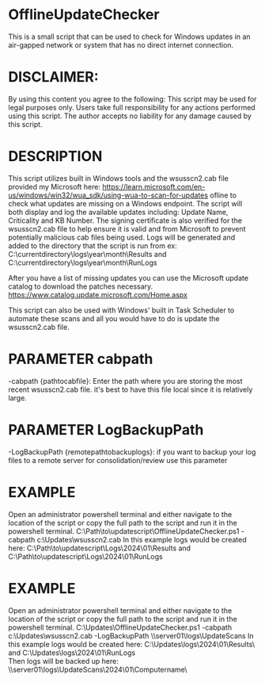 # OfflineUpdateChecker
 This is a small script that can be used to check for Windows updates in an air-gapped network or system that has no direct internet connection.

# DISCLAIMER:

 By using this content you agree to the following: This script may be used for legal purposes only. Users take full responsibility 
 for any actions performed using this script. The author accepts no liability for any damage caused by this script.  

# DESCRIPTION

 This script utilizes built in Windows tools and the wsusscn2.cab file provided my Microsoft here: https://learn.microsoft.com/en-us/windows/win32/wua_sdk/using-wua-to-scan-for-updates ofline to check what updates are missing on a Windows endpoint.
 The script will both display and log the available updates including: Update Name, Criticality and KB Number. 
 The signing certificate is also verified for the wsusscn2.cab file to help ensure it is valid and from Microsoft to prevent potentially malicious cab files being used. 
 Logs will be generated and added to the directory that the script is run from ex: C:\currentdirectory\logs\year\month\Results and C:\currentdirectory\logs\year\month\RunLogs

 After you have a list of missing updates you can use the Microsoft update catalog to download the patches necessary. 
 https://www.catalog.update.microsoft.com/Home.aspx

 This script can also be used with Windows' built in Task Scheduler to automate these scans and all you would have to do is update the wsusscn2.cab file.

# PARAMETER cabpath

 -cabpath {pathtocabfile}: Enter the path where you are storing the most recent wsusscn2.cab file. it's best to have this file local since it is relatively large.

# PARAMETER LogBackupPath

 -LogBackupPath {remotepathtobackuplogs}: if you want to backup your log files to a remote server for consolidation/review use this parameter

# EXAMPLE

 Open an administrator powershell terminal and either navigate to the location of the script or copy the full path to the script and run it in the powershell terminal.
 C:\Path\to\updatescript\OfflineUpdateChecker.ps1 -cabpath c:\Updates\wsusscn2.cab
 In this example logs would be created here: C:\Path\to\updatescript\Logs\2024\01\Results and C:\Path\to\updatescript\Logs\2024\01\RunLogs

# EXAMPLE

 Open an administrator powershell terminal and either navigate to the location of the script or copy the full path to the script and run it in the powershell terminal.
 C:\Updates\OfflineUpdateChecker.ps1 -cabpath c:\Updates\wsusscn2.cab -LogBackupPath \\\server01\logs\UpdateScans
 In this example logs would be created here: C:\Updates\logs\2024\01\Results\ and C:\Updates\logs\2024\01\RunLogs\
 Then logs will be backed up here: \\\server01\logs\UpdateScans\2024\01\Computername\
